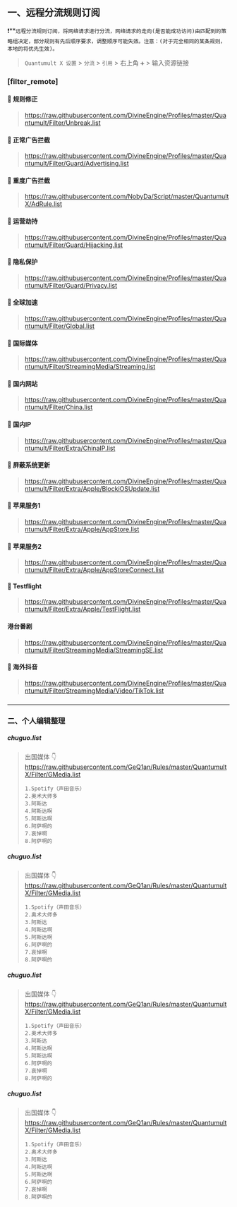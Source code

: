 

## 一、远程分流规则订阅

❗️**`远程分流规则订阅，将网络请求进行分流，网络请求的走向(是否能成功访问)由匹配到的策略组决定，部分规则有先后顺序要求，调整顺序可能失效。注意：(对于完全相同的某条规则，本地的将优先生效)。`
> `Quantumult X 设置` > `分流` > `引用` > 右上角 `➕` > 输入资源链接
### [filter_remote]

#### 👋 规则修正

> https://raw.githubusercontent.com/DivineEngine/Profiles/master/Quantumult/Filter/Unbreak.list
>

#### 👋 正常广告拦截

> https://raw.githubusercontent.com/DivineEngine/Profiles/master/Quantumult/Filter/Guard/Advertising.list
>

#### 👋 重度广告拦截

> https://raw.githubusercontent.com/NobyDa/Script/master/QuantumultX/AdRule.list
>

#### 👋 运营劫持

> https://raw.githubusercontent.com/DivineEngine/Profiles/master/Quantumult/Filter/Guard/Hijacking.list
>

#### 👋 隐私保护

> https://raw.githubusercontent.com/DivineEngine/Profiles/master/Quantumult/Filter/Guard/Privacy.list
>

#### 👋 全球加速

> https://raw.githubusercontent.com/DivineEngine/Profiles/master/Quantumult/Filter/Global.list
>

#### 👋 国际媒体

> https://raw.githubusercontent.com/DivineEngine/Profiles/master/Quantumult/Filter/StreamingMedia/Streaming.list
>

#### 👋 国内网站

> https://raw.githubusercontent.com/DivineEngine/Profiles/master/Quantumult/Filter/China.list
>

#### 👋 国内IP

> https://raw.githubusercontent.com/DivineEngine/Profiles/master/Quantumult/Filter/Extra/ChinaIP.list
>

#### 👋 屏蔽系统更新

> https://raw.githubusercontent.com/DivineEngine/Profiles/master/Quantumult/Filter/Extra/Apple/BlockiOSUpdate.list
>

#### 👋 苹果服务1

> https://raw.githubusercontent.com/DivineEngine/Profiles/master/Quantumult/Filter/Extra/Apple/AppStore.list
>

#### 👋 苹果服务2

> https://raw.githubusercontent.com/DivineEngine/Profiles/master/Quantumult/Filter/Extra/Apple/AppStoreConnect.list
>

#### 👋 Testflight

> https://raw.githubusercontent.com/DivineEngine/Profiles/master/Quantumult/Filter/Extra/Apple/TestFlight.list
>

#### 港台番剧

> https://raw.githubusercontent.com/DivineEngine/Profiles/master/Quantumult/Filter/StreamingMedia/StreamingSE.list
>

#### 👋 海外抖音

> https://raw.githubusercontent.com/DivineEngine/Profiles/master/Quantumult/Filter/StreamingMedia/Video/TikTok.list
>


#### 

> 
>

#### 

> 
>

### 

- - - - - - - - - - - - - - - - - - - - - - - - - - - - - - - - - - - - - - - - - - - - - - - - - - - - - - - - - - - - - - - - - - - - - - - - - - - - - - - - 


### 二、个人编辑整理

##### chuguo.list
> 出国媒体
> 👇
> https://raw.githubusercontent.com/GeQ1an/Rules/master/QuantumultX/Filter/GMedia.list
> ```
> 1.Spotify（声田音乐）
> 2.奥术大师多
> 3.阿斯达
> 4.阿斯达啊
> 5.阿斯达啊
> 6.阿萨啊的
> 7.哀悼啊
> 8.阿萨啊的
> 
> ```

##### chuguo.list
> 出国媒体
> 👇
> https://raw.githubusercontent.com/GeQ1an/Rules/master/QuantumultX/Filter/GMedia.list
> ```
> 1.Spotify（声田音乐）
> 2.奥术大师多
> 3.阿斯达
> 4.阿斯达啊
> 5.阿斯达啊
> 6.阿萨啊的
> 7.哀悼啊
> 8.阿萨啊的
> 
> ```

##### chuguo.list
> 出国媒体
> 👇
> https://raw.githubusercontent.com/GeQ1an/Rules/master/QuantumultX/Filter/GMedia.list
> ```
> 1.Spotify（声田音乐）
> 2.奥术大师多
> 3.阿斯达
> 4.阿斯达啊
> 5.阿斯达啊
> 6.阿萨啊的
> 7.哀悼啊
> 8.阿萨啊的
> 
> ```

##### chuguo.list
> 出国媒体
> 👇
> https://raw.githubusercontent.com/GeQ1an/Rules/master/QuantumultX/Filter/GMedia.list
> ```
> 1.Spotify（声田音乐）
> 2.奥术大师多
> 3.阿斯达
> 4.阿斯达啊
> 5.阿斯达啊
> 6.阿萨啊的
> 7.哀悼啊
> 8.阿萨啊的
> 
> ```


















